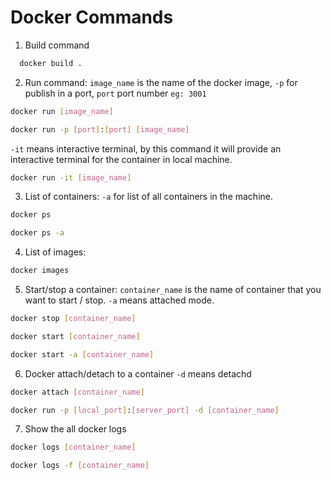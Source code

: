 # Docker Commands
1. Build command
```sh
  docker build .
  ```
2. Run command: `image_name` is the name of the docker image, `-p` for publish in a port, `port` port number ``eg: 3001``
```sh
docker run [image_name]

docker run -p [port]:[port] [image_name]
```
`-it` means interactive terminal, by this command it will provide an interactive terminal for the container in local machine.
```sh
docker run -it [image_name]
```
3. List of containers: `-a` for list of all containers in the machine.
```sh
docker ps 

docker ps -a
```
4. List of images:
```sh
docker images
```
5. Start/stop a container: `container_name` is the name of container that you want to start / stop. `-a` means attached mode. 
```sh
docker stop [container_name]

docker start [container_name]

docker start -a [container_name]
``` 
6. Docker attach/detach to a container `-d` means detachd 
```sh
docker attach [container_name]

docker run -p [local_port]:[server_port] -d [container_name]
```
7. Show the all docker logs 
```sh
docker logs [container_name]

docker logs -f [container_name]
```




